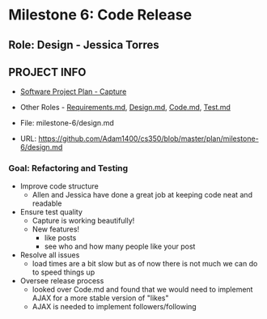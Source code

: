 # Milestone 6: Code Release

## Role: Design - Jessica Torres

## PROJECT INFO
* [Software Project Plan - Capture](https://capture350.herokuapp.com/)

* Other Roles - [Requirements.md](requirements.md), [Design.md](design.md), [Code.md](code.md), [Test.md](test.md)

* File: milestone-6/design.md

* URL: https://github.com/Adam1400/cs350/blob/master/plan/milestone-6/design.md

### Goal: Refactoring and Testing
* Improve code structure
    - Allen and Jessica have done a great job at keeping code neat and readable
* Ensure test quality
    - Capture is working beautifully!
    - New features!
        * like posts
        * see who and how many people like your post
* Resolve all issues
    - load times are a bit slow but as of now there is not much we can do to speed things up
* Oversee release process
    - looked over Code.md and found that we would need to implement AJAX for a more stable version of "likes"
    - AJAX is needed to implement followers/following